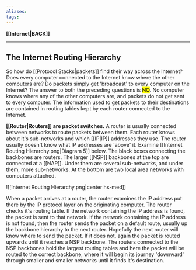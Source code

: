 ```yaml
---
aliases:
tags:
---
```

**[[Internet|BACK]]**

---
## The Internet Routing Hierarchy
So how do [[Protocol Stacks|packets]] find their way across the Internet? Does every computer connected to the Internet know where the other computers are? Do packets simply get 'broadcast' to every computer on the Internet? The answer to both the preceding questions is <mark class="hltr-lightred">NO</mark>. No computer knows where any of the other computers are, and packets do not get sent to every computer. The information used to get packets to their destinations are contained in routing tables kept by each router connected to the Internet.

**[[Router|Routers]] are packet switches.** A router is usually connected between networks to route packets between them. Each router knows about it's sub-networks and which [[IP|IP]] addresses they use. The router usually doesn't know what IP addresses are 'above' it. Examine [[Internet Routing Hierarchy.png|Diagram 5]] below. The black boxes connecting the backbones are routers. The larger [[NSP]] backbones at the top are connected at a [[NAP]]. Under them are several sub-networks, and under them, more sub-networks. At the bottom are two local area networks with computers attached.

![[Internet Routing Hierarchy.png|center hs-med]]

When a packet arrives at a router, the router examines the IP address put there by the IP protocol layer on the originating computer. The router checks it's routing table. If the network containing the IP address is found, the packet is sent to that network. If the network containing the IP address is not found, then the router sends the packet on a default route, usually up the backbone hierarchy to the next router. Hopefully the next router will know where to send the packet. If it does not, again the packet is routed upwards until it reaches a NSP backbone. The routers connected to the NSP backbones hold the largest routing tables and here the packet will be routed to the correct backbone, where it will begin its journey 'downward' through smaller and smaller networks until it finds it's destination.